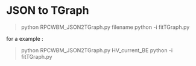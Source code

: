 JSON to TGraph
===================

> python RPCWBM_JSON2TGraph.py filename
> python -i fitTGraph.py 

for a example :
> python RPCWBM_JSON2TGraph.py HV_current_BE
> python -i fitTGraph.py 

